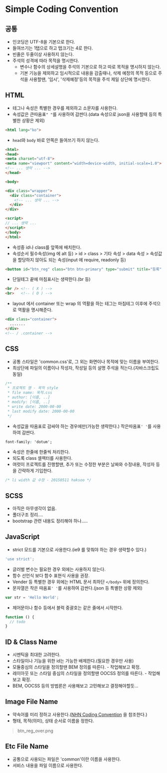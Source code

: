 # Simple Coding Convention

## 공통

- 인코딩은 UTF-8을 기본으로 한다.
- 들여쓰기는 1탭으로 하고 탭크기는 4로 한다.
- 빈줄은 두줄이상 사용하지 않는다.
- 주석의 성격에 따라 목적을 명시한다.
  - 변수나 함수의 상세설명을 주석의 기본으로 하고 따로 목적을 명시하지 않는다.
  - 기본 기능을 제외하고 임시적으로 내용을 감출때나, 삭제 예정의 목적 등으로 주석을 사용할땐, '임시', '삭제예정'등의 목적을 주석 제일 상단에 명시한다.

## HTML

- 테그나 속성은 특별한 경우를 제외하고 소문자를 사용한다.
- 속성값은 큰따옴표`" "`를 사용하여 감싼다.(data 속성으로 json을 사용할때 등의 특별한 상황은 제외)

```html
<html lang="ko">
```

- `head`와 `body` 바로 안쪽은 들여쓰기 하지 않는다.

```html
<html>
<head>
<meta charset="utf-8">
<meta name="viewport" content="width=device-width, initial-scale=1.0">
<!-- ... 생략 ... -->
</head>

<body>

<div class="wrapper">
  <div class="container">
    <!-- ... 생략 ... -->
  </div>
</div>

<script>
// ... 생략 ...
</script>
</body>
</html>
```

- 속성중 id나 class를 앞쪽에 배치한다.
- 속성순서 필수속성(img 에 alt 등) > id > class > 기타 속성 > data 속성 > 속성값을 할당하지 않아도 되는 속성(input 에 require, readonly 등)

```html
<button id="btn_reg" class="btn btn-primary" type="submit" title="등록" data-toggle="tooltip" disabled>등록</button>
```

- 단일테그 끝에 마침표시는 생략한다.(br 등)

```html
<br /> <!-- ( X ) -->
<br>   <!-- ( O ) -->
```

- layout 에서 container 또는 wrap 의 역활을 하는 테그는 마침테그 이후에 주석으로 역활을 명시해준다.

```html
<div class="container">
  .......
</div>
<!-- / .container -->
```

## CSS

- 공통 스타일은 'common.css'로, 그 외는 화면이나 목적에 맞는 이름을 부여한다.
- 최상단에 파일의 이름이나 작성자, 작성일 등의 설명 주석을 적는다.(자바스크립도 동일)

```css
/**
 * 프로젝트 명 - 목적 style
 * file name: 목적.css
 * author: [이름, ..]
 * modify: [이름, ..]
 * write date: 2000-00-00
 * last modify date: 2000-00-00
 */
```

- 속성값을 따옴표로 감싸야 하는 경우에만(가능한 생략한다.) 작은따옴표`' '`를 사용하여 감싼다.

```css
font-family: 'dotum';
```

- 속성은 한줄에 한줄씩 처리한다.
- 되도록 class 셀렉터를 사용한다.
- 여럿이 프로젝트를 진행할땐, 추가 또는 수정한 부분은 날짜와 수정내용, 작성자 등을 간략하게 기입한다.

```css
/* li width 값 수정 - 20150511 haksoo */
```

## SCSS

- 아직은 아무생각이 없음.
- 폴더구조 정리....
- bootstrap 관련 내용도 정리해야 하나.....

## JavaScript

- strict 모드를 기본으로 사용한다.(ie9 를 맞춰야 하는 경우 생략할수 있다.)

```javascript
'use strict';
```

- 글러벌 변수는 필요한 경우 외에는 사용하지 않는다.
- 함수 선언식 보다 함수 표현식 사용을 권장.
- Vender 등 특별한 경우 외에는 HTML 문서 최하단 `</body>` 위에 정의한다.
- 문자열은 작은 따옴표`' '`를 사용하여 감싼다.(json 등 특별한 상황 제외)

```javascript
var str = 'Hello World';
```

- 제어문이나 함수 등에서 블럭 중괄호는 같은 줄에서 시작한다.

```javascript
function () {
  // todo
}
```

## ID & Class Name

- 시멘틱을 최대한 고려한다.
- 스타일이나 기능을 위한 id는 가능한 배제한다.(필요한 경우만 사용)
- 모듈중심의 스타일을 정의할땐 BEM 정의를 따른다. - 작업해보고 확정.
- 레이아웃 또는 스타일 중심의 스타일을 정의할땐 OOCSS 정의를 따른다. - 작업해보고 확정.
- BEM, OOCSS 등의 방법론은 사용해보고 고민해보고 결정해야할듯...

## Image File Name

- 약속어를 미리 정하고 사용한다.([NHN Coding Convention](http://nuli.navercorp.com/sharing/fe/coding) 을 참조한다.)
- 형태, 목적(의미), 상태 순서로 이름을 정한다.

> btn_reg_over.png

## Etc File Name

- 공통으로 사용되는 파일은 'common'이란 이름을 사용한다.
- 서비스 내용을 파일 이름으로 사용한다.
